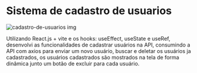 # Sistema de cadastro de usuarios

![cadastro-de-usuarios img](https://github.com/user-attachments/assets/d45837ad-3fe4-424b-8434-818f4ce52211)


Utilizando React.js + vite e os hooks: useEffect, useState e useRef, desenvolvi as funcionalidades de cadastrar usuários na API, consumindo a API com axios para enviar um novo usuário, buscar e deletar os usuários ja cadastrados, os usuários cadastrados são mostrados na tela de forma dinâmica junto um botão de excluir para cada usuário.
